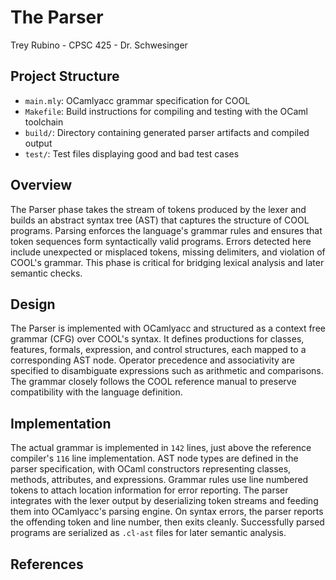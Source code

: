# The Parser
Trey Rubino - 
CPSC 425 -
Dr. Schwesinger

## Project Structure
- `main.mly`: OCamlyacc grammar specification for COOL
- `Makefile`: Build instructions for compiling and testing with the OCaml toolchain  
- `build/`: Directory containing generated parser artifacts and compiled output  
- `test/`: Test files displaying good and bad test cases
  
## Overview
The Parser phase takes the stream of tokens produced by the lexer and builds an abstract syntax tree (AST)
that captures the structure of COOL programs. Parsing enforces the language's grammar rules and ensures
that token sequences form syntactically valid programs. Errors detected here include unexpected or misplaced 
tokens, missing delimiters, and violation of COOL's grammar. This phase is critical for bridging lexical
analysis and later semantic checks.

## Design
The Parser is implemented with OCamlyacc and structured as a context free grammar (CFG) over COOL's syntax. It
defines productions for classes, features, formals, expression, and control structures, each mapped to a 
corresponding AST node. Operator precedence and associativity are specified to disambiguate expressions such
as arithmetic and comparisons. The grammar closely follows the COOL reference manual to preserve 
compatibility with the language definition.

## Implementation
The actual grammar is implemented in `142` lines, just above the reference compiler's `116` line implementation.
AST node types are defined in the parser specification, with OCaml constructors representing classes,
methods, attributes, and expressions. Grammar rules use line numbered tokens to attach location information
for error reporting. The parser integrates with the lexer output by deserializing token streams and
feeding them into OCamlyacc's parsing engine. On syntax errors, the parser reports the offending token and line number,
then exits cleanly. Successfully parsed programs are serialized as `.cl-ast` files for later semantic analysis.

## References
